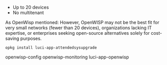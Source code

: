 * Up to 20 devices
* No multitenant

As OpenWisp mentioned:
However, OpenWISP may not be the best fit for very small networks (fewer than 20 devices), organizations lacking IT expertise, or enterprises seeking open-source alternatives solely for cost-saving purposes.

```
opkg install luci-app-attendedsysupgrade
```

openwisp-config
openwisp-monitoring
luci-app-openwisp
